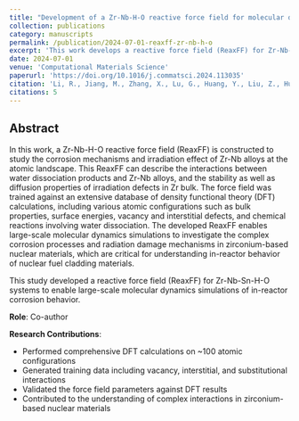 ```yaml
---
title: "Development of a Zr-Nb-H-O reactive force field for molecular dynamics simulations of in-reactor corrosion"
collection: publications
category: manuscripts
permalink: /publication/2024-07-01-reaxff-zr-nb-h-o
excerpt: 'This work develops a reactive force field (ReaxFF) for Zr-Nb-H-O systems based on comprehensive DFT training data for molecular dynamics simulations of in-reactor corrosion.'
date: 2024-07-01
venue: 'Computational Materials Science'
paperurl: 'https://doi.org/10.1016/j.commatsci.2024.113035'
citation: 'Li, R., Jiang, M., Zhang, X., Lu, G., Huang, Y., Liu, Z., Hu, W., Wang, D., Su, X., Wei, T., Zhao, Y., & Deng, H. (2024). &quot;Development of a Zr-Nb-H-O reactive force field for molecular dynamics simulations of in-reactor corrosion.&quot; <i>Computational Materials Science</i>. DOI: 10.1016/j.commatsci.2024.113035'
citations: 5
---
```


## Abstract

In this work, a Zr-Nb-H-O reactive force field (ReaxFF) is constructed to study the corrosion mechanisms and irradiation effect of Zr-Nb alloys at the atomic landscape. This ReaxFF can describe the interactions between water dissociation products and Zr-Nb alloys, and the stability as well as diffusion properties of irradiation defects in Zr bulk. The force field was trained against an extensive database of density functional theory (DFT) calculations, including various atomic configurations such as bulk properties, surface energies, vacancy and interstitial defects, and chemical reactions involving water dissociation. The developed ReaxFF enables large-scale molecular dynamics simulations to investigate the complex corrosion processes and radiation damage mechanisms in zirconium-based nuclear materials, which are critical for understanding in-reactor behavior of nuclear fuel cladding materials.

This study developed a reactive force field (ReaxFF) for Zr-Nb-Sn-H-O systems to enable large-scale molecular dynamics simulations of in-reactor corrosion behavior.

**Role**: Co-author

**Research Contributions**:
- Performed comprehensive DFT calculations on ~100 atomic configurations
- Generated training data including vacancy, interstitial, and substitutional interactions
- Validated the force field parameters against DFT results
- Contributed to the understanding of complex interactions in zirconium-based nuclear materials
